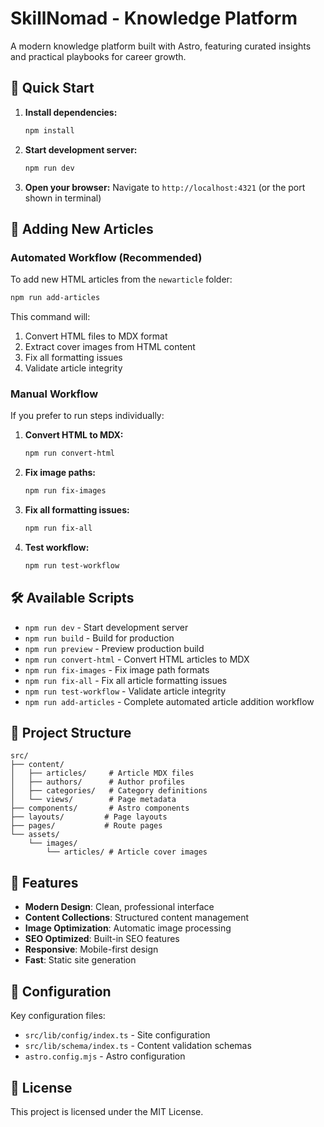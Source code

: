 # SkillNomad - Knowledge Platform

A modern knowledge platform built with Astro, featuring curated insights and practical playbooks for career growth.

## 🚀 Quick Start

1. **Install dependencies:**
   ```bash
   npm install
   ```

2. **Start development server:**
   ```bash
   npm run dev
   ```

3. **Open your browser:**
   Navigate to `http://localhost:4321` (or the port shown in terminal)

## 📝 Adding New Articles

### Automated Workflow (Recommended)

To add new HTML articles from the `newarticle` folder:

```bash
npm run add-articles
```

This command will:
1. Convert HTML files to MDX format
2. Extract cover images from HTML content
3. Fix all formatting issues
4. Validate article integrity

### Manual Workflow

If you prefer to run steps individually:

1. **Convert HTML to MDX:**
   ```bash
   npm run convert-html
   ```

2. **Fix image paths:**
   ```bash
   npm run fix-images
   ```

3. **Fix all formatting issues:**
   ```bash
   npm run fix-all
   ```

4. **Test workflow:**
   ```bash
   npm run test-workflow
   ```

## 🛠️ Available Scripts

- `npm run dev` - Start development server
- `npm run build` - Build for production
- `npm run preview` - Preview production build
- `npm run convert-html` - Convert HTML articles to MDX
- `npm run fix-images` - Fix image path formats
- `npm run fix-all` - Fix all article formatting issues
- `npm run test-workflow` - Validate article integrity
- `npm run add-articles` - Complete automated article addition workflow

## 📁 Project Structure

```
src/
├── content/
│   ├── articles/     # Article MDX files
│   ├── authors/      # Author profiles
│   ├── categories/   # Category definitions
│   └── views/        # Page metadata
├── components/       # Astro components
├── layouts/         # Page layouts
├── pages/           # Route pages
└── assets/
    └── images/
        └── articles/ # Article cover images
```

## 🎯 Features

- **Modern Design**: Clean, professional interface
- **Content Collections**: Structured content management
- **Image Optimization**: Automatic image processing
- **SEO Optimized**: Built-in SEO features
- **Responsive**: Mobile-first design
- **Fast**: Static site generation

## 🔧 Configuration

Key configuration files:
- `src/lib/config/index.ts` - Site configuration
- `src/lib/schema/index.ts` - Content validation schemas
- `astro.config.mjs` - Astro configuration

## 📄 License

This project is licensed under the MIT License.
